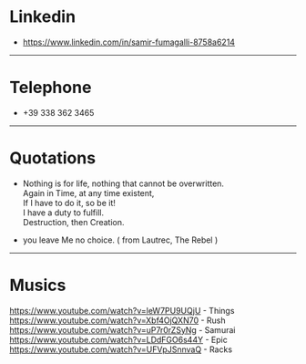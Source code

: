 # Linkedin

- <https://www.linkedin.com/in/samir-fumagalli-8758a6214>

-------------

# Telephone

- +39 338 362 3465

-------------

# Quotations

- Nothing is for life, nothing that cannot be overwritten. <br>
  Again in Time, at any time existent,                     <br>
  If I have to do it, so be it!                            <br>
  I have a duty to fulfill.                                <br>
  Destruction, then Creation.

- you leave Me no choice. ( from Lautrec, The Rebel )

-------------

# Musics

https://www.youtube.com/watch?v=leW7PU9UQjU - Things  <br>
https://www.youtube.com/watch?v=Xbf4OjQXN70 - Rush    <br>
https://www.youtube.com/watch?v=uP7r0rZSyNg - Samurai <br>
https://www.youtube.com/watch?v=LDdFGO6s44Y - Epic    <br>
https://www.youtube.com/watch?v=UFVpJSnnvaQ - Racks   <br>
